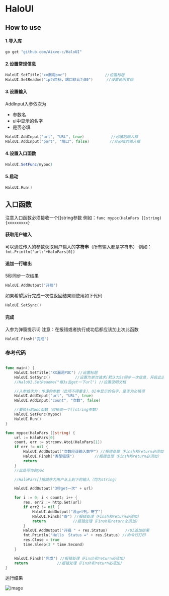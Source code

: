 # HaloUI

## How to use

#### 1.导入库

```cmd
go get "github.com/Aixve-c/HaloUI"
```

#### 2.设置常规信息

```go
HaloUI.SetTitle("xx漏洞poc")                 //设置标题
HaloUI.SetReadme("ip为目标，端口默认为80")      //设置说明文档
```

#### 3.设置输入

AddInput入参依次为

- 参数名
- ui中显示的名字
- 是否必填

```go
HaloUI.AddInput("url", "URL", true)            //必填的输入框
HaloUI.AddInput("port", "端口", false)         //非必填的输入框
```

#### 4.设置入口函数

```scss
HaloUI.SetFunc(mypoc)
```

#### 5.启动

```go
HaloUI.Run()
```

## 入口函数

注意入口函数必须接收一个[]string参数
例如：`func mypoc(HaloPars []string){xxxxxxxxx}`

#### 获取用户输入

可以通过传入的参数获取用户输入的**字符串**（所有输入都是字符串）
例如：`fmt.Println("url:"+HaloPars[0])`

#### 追加一行输出

5秒同步一次结果

```go
HaloUI.AddOutput("开搞")
```

如果希望运行完成一次性返回结果则使用如下代码

```go
HaloUI.SetSync()
```

#### 完成

入参为弹窗提示词
注意：在报错或者执行成功后都应该加上次此函数

```go
HaloUI.Finsh("完成")
```

### 参考代码

```go

func main() {
	HaloUI.SetTitle("XX漏洞POC") //设置标题
	HaloUI.SetSync()           //设置为单次请求(默认为5s同步一次信息，开启此选项后，只阻塞执行全部执行完成后一次性返回结果)
	//HaloUI.SetReadme("每3s去get一下url") //设置说明文档

	//入参依次为：传递的参数（此项不得重复）、UI中显示的名字、是否为必填项
	HaloUI.AddInput("url", "URL", true)
	HaloUI.AddInput("count", "次数", false)

	//要执行的poc函数（应接收一个[]string参数）
	HaloUI.SetFunc(mypoc)
	HaloUI.Run()
}

func mypoc(HaloPars []string) {
	url := HaloPars[0]
	count, err := strconv.Atoi(HaloPars[1])
	if err != nil {
		HaloUI.AddOutput("次数应该输入数字") //报错处理（Finsh和return必须加）
		HaloUI.Finsh("类型错误")         //报错处理（Finsh和return必须加）
		return
	}
	//此处写你的poc

	//HaloPars[]按顺序为用户从上到下的输入（均为string）

	HaloUI.AddOutput("3秒get一次" + url)

	for i := 0; i < count; i++ {
		res, err2 := http.Get(url)
		if err2 != nil {
			HaloUI.AddOutput("没get到，寄了")
			HaloUI.Finsh("寄") //报错处理（Finsh和return必须加）
			return            //报错处理（Finsh和return必须加）
		}
		HaloUI.AddOutput("开搞 " + res.Status)        //UI追加结果
		fmt.Println("Hello  Status =" + res.Status) //命令行打印
		res.Close = true
		time.Sleep(3 * time.Second)
	}

	HaloUI.Finsh("完成") //报错处理（Finsh和return必须加）
	return             //报错处理（Finsh和return必须加）
}

```

运行结果

![image](https://github.com/user-attachments/assets/27351c11-f6a3-41e7-87d8-97b83db398c8)
